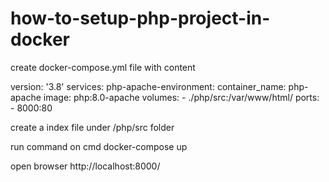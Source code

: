 # how-to-setup-php-project-in-docker
create docker-compose.yml file with content

version: '3.8'
services:
  php-apache-environment:
    container_name: php-apache
    image: php:8.0-apache
    volumes:
      - ./php/src:/var/www/html/
    ports:
      - 8000:80

create a index file under /php/src folder

run command on cmd
docker-compose up


open browser
http://localhost:8000/
